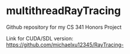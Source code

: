 # multithreadRayTracing
Github repository for my CS 341 Honors Project 

Link for CUDA/SDL version:
https://github.com/michaelxu12345/RayTracing-

